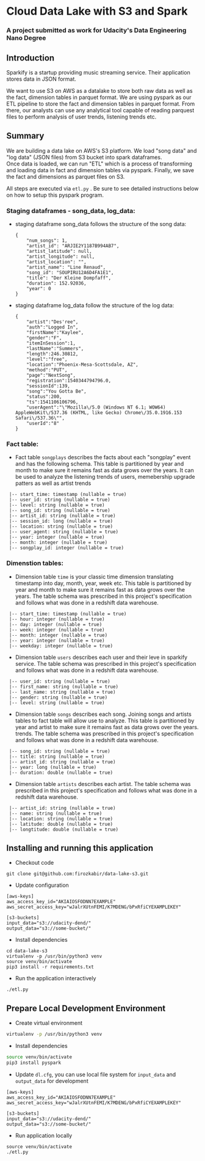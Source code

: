 # Cloud Data Lake with S3 and Spark
### A project submitted as work for Udacity's Data Engineering Nano Degree 

## Introduction 
Sparkify is a startup providing music streaming service. Their application stores data in JSON format. 

We want to use S3 on AWS as a datalake to store both raw data as well as the fact, dimension tables in parquet format. 
We are using pyspark as our ETL pipeline to store the fact and dimension tables in parquet format. 
From there, our analysts can use any analytical tool capable of reading parquest files to perform analysis 
of user trends, listening trends etc.  


## Summary
We are building a data lake on AWS's S3 platform. 
We load "song data" and "log data" (JSON files) from S3 bucket into spark dataframes.  
Once data is loaded, we can run "ETL" which is a process of transforming and loading data in fact and dimension tables via pyspark. 
Finally, we save the fact and dimensions as parquet files on S3. 

All steps are executed via `etl.py` . Be sure to see detailed instructions below on how to setup this pyspark program.   


### Staging dataframes - song_data, log_data:
* staging dataframe song_data follows the structure of the song data: 
    ```
    {
        "num_songs": 1, 
        "artist_id": "ARJIE2Y1187B994AB7", 
        "artist_latitude": null, 
        "artist_longitude": null, 
        "artist_location": "", 
        "artist_name": "Line Renaud", 
        "song_id": "SOUPIRU12A6D4FA1E1", 
        "title": "Der Kleine Dompfaff", 
        "duration": 152.92036, 
        "year": 0
    }
    ```
* staging dataframe log_data follow the structure of the log data:
    ```
    {
        "artist":"Des'ree",
        "auth":"Logged In",
        "firstName":"Kaylee",
        "gender":"F",
        "itemInSession":1,
        "lastName":"Summers",
        "length":246.30812,
        "level":"free",
        "location":"Phoenix-Mesa-Scottsdale, AZ",
        "method":"PUT",
        "page":"NextSong",
        "registration":1540344794796.0,
        "sessionId":139,
        "song":"You Gotta Be",
        "status":200,
        "ts":1541106106796,
        "userAgent":"\"Mozilla\/5.0 (Windows NT 6.1; WOW64) AppleWebKit\/537.36 (KHTML, like Gecko) Chrome\/35.0.1916.153 Safari\/537.36\"",
        "userId":"8"
    }
    ```

### Fact table:
* Fact table `songplays` describes the facts about each "songplay" event and has the following schema. 
This table is partitioned by year and month to make sure it remains fast as data grows over the years. 
It can be used to analyze the listening trends of users, memebership upgrade patters as well as artist trends  
```
 |-- start_time: timestamp (nullable = true)
 |-- user_id: string (nullable = true)
 |-- level: string (nullable = true)
 |-- song_id: string (nullable = true)
 |-- artist_id: string (nullable = true)
 |-- session_id: long (nullable = true)
 |-- location: string (nullable = true)
 |-- user_agent: string (nullable = true)
 |-- year: integer (nullable = true)
 |-- month: integer (nullable = true)
 |-- songplay_id: integer (nullable = true)
```


### Dimenstion tables: 
* Dimension table `time` is your classic time dimension translating timestamp into day, month, year, week etc.
This table is partitioned by year and month to make sure it remains fast as data grows over the years. 
The table schema was prescribed in this project's specification and follows what was done in a redshift data warehouse.
```
 |-- start_time: timestamp (nullable = true)
 |-- hour: integer (nullable = true)
 |-- day: integer (nullable = true)
 |-- week: integer (nullable = true)
 |-- month: integer (nullable = true)
 |-- year: integer (nullable = true)
 |-- weekday: integer (nullable = true)
```


* Dimension table `users` describes each user and their leve in sparkify service. 
The table schema was prescribed in this project's specification and follows what was done in a redshift data warehouse.
```
 |-- user_id: string (nullable = true)
 |-- first_name: string (nullable = true)
 |-- last_name: string (nullable = true)
 |-- gender: string (nullable = true)
 |-- level: string (nullable = true)
```


* Dimension table `songs` describes each song. Joining songs and artists tables to fact table will allow use to analyze.
This table is partitioned by year and artist to make sure it remains fast as data grows over the years. 
trends. The table schema was prescribed in this project's specification and follows what was done in a redshift data warehouse.
```
 |-- song_id: string (nullable = true)
 |-- title: string (nullable = true)
 |-- artist_id: string (nullable = true)
 |-- year: long (nullable = true)
 |-- duration: double (nullable = true)
```


* Dimension table `artists` describes each artist. 
The table schema was prescribed in this project's specification and follows what was done in a redshift data warehouse.
```
 |-- artist_id: string (nullable = true)
 |-- name: string (nullable = true)
 |-- location: string (nullable = true)
 |-- latitude: double (nullable = true)
 |-- longtitude: double (nullable = true)
```


## Installing and running this application


* Checkout code
```
git clone git@github.com:firozkabir/data-lake-s3.git
```


* Update configuration
```
[aws-keys]
aws_access_key_id="AKIAIOSFODNN7EXAMPLE"
aws_secret_access_key="wJalrXUtnFEMI/K7MDENG/bPxRfiCYEXAMPLEKEY"

[s3-buckets]
input_data="s3://udacity-dend/"
output_data="s3://some-bucket/"
```


* Install dependencies
```
cd data-lake-s3
virtualenv -p /usr/bin/python3 venv
source venv/bin/activate
pip3 install -r requirements.txt
```


* Run the application interactively 
```
./etl.py
```


## Prepare Local Development Environment 

* Create virtual environment 

```bash
virtualenv -p /usr/bin/python3 venv
```

* Install dependencies 
```bash
source venv/bin/activate
pip3 install pyspark
```


* Update `dl.cfg`, you can use local file system for `input_data` and `output_data` for development 
```
[aws-keys]
aws_access_key_id="AKIAIOSFODNN7EXAMPLE"
aws_secret_access_key="wJalrXUtnFEMI/K7MDENG/bPxRfiCYEXAMPLEKEY"

[s3-buckets]
input_data="s3://udacity-dend/"
output_data="s3://some-bucket/"
```

* Run application locally
```
source venv/bin/activate
./etl.py
```
